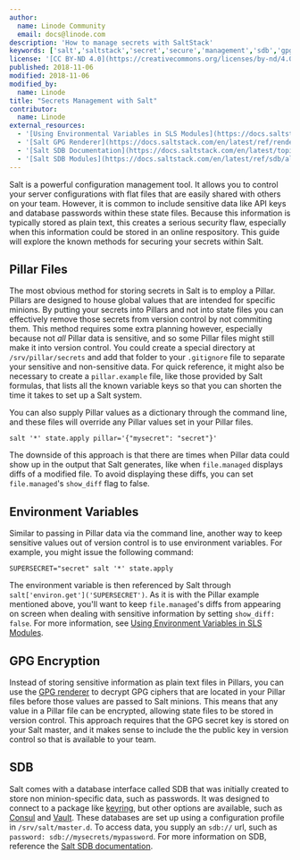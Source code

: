 ```yaml
---
author:
  name: Linode Community
  email: docs@linode.com
description: 'How to manage secrets with SaltStack'
keywords: ['salt','saltstack','secret','secure','management','sdb','gpg','vault']
license: '[CC BY-ND 4.0](https://creativecommons.org/licenses/by-nd/4.0)'
published: 2018-11-06
modified: 2018-11-06
modified_by:
  name: Linode
title: "Secrets Management with Salt"
contributor:
  name: Linode
external_resources:
  - '[Using Environmental Variables in SLS Modules](https://docs.saltstack.com/en/latest/topics/tutorials/states_pt3.html#using-environment-variables-in-sls-modules)'
  - '[Salt GPG Renderer](https://docs.saltstack.com/en/latest/ref/renderers/all/salt.renderers.gpg.html)'
  - '[Salt SDB Documentation](https://docs.saltstack.com/en/latest/topics/sdb/)'
  - '[Salt SDB Modules](https://docs.saltstack.com/en/latest/ref/sdb/all/index.html)'
---
```


Salt is a powerful configuration management tool. It allows you to control your server configurations with flat files that are easily shared with others on your team. However, it is common to include sensitive data like API keys and database passwords within these state files. Because this information is typically stored as plain text, this creates a serious security flaw, especially when this information could be stored in an online respository. This guide will explore the known methods for securing your secrets within Salt.

## Pillar Files

The most obvious method for storing secrets in Salt is to employ a Pillar. Pillars are designed to house global values that are intended for specific minions. By putting your secrets into Pillars and not into state files you can effectively remove those secrets from version control by not commiting them. This method requires some extra planning however, especially because not *all* Pillar data is sensitive, and so some Pillar files might still make it into version control. You could create a special directory at `/srv/pillar/secrets` and add that folder to your `.gitignore` file to separate your sensitive and non-sensitive data. For quick reference, it might also be necessary to create a `pillar.example` file, like those provided by Salt formulas, that lists all the known variable keys so that you can shorten the time it takes to set up a Salt system.

You can also supply Pillar values as a dictionary through the command line, and these files will override any Pillar values set in your Pillar files.

    salt '*' state.apply pillar='{"mysecret": "secret"}'

The downside of this approach is that there are times when Pillar data could show up in the output that Salt generates, like when `file.managed` displays diffs of a modified file. To avoid displaying these diffs, you can set `file.managed`'s `show_diff` flag to false.

## Environment Variables

Similar to passing in Pillar data via the command line, another way to keep sensitive values out of version control is to use environment variables. For example, you might issue the following command:

    SUPERSECRET="secret" salt '*' state.apply

The environment variable is then referenced by Salt through `salt['environ.get']('SUPERSECRET')`. As it is with the Pillar example mentioned above, you'll want to keep `file.managed`'s diffs from appearing on screen when dealing with sensitive information by setting `show_diff: false`. For more information, see [Using Environment Variables in SLS Modules](https://docs.saltstack.com/en/latest/topics/tutorials/states_pt3.html#using-environment-variables-in-sls-modules).

## GPG Encryption

Instead of storing sensitive information as plain text files in Pillars, you can use the [GPG renderer](https://docs.saltstack.com/en/latest/ref/renderers/all/salt.renderers.gpg.html) to decrypt GPG ciphers that are located in your Pillar files before those values are passed to Salt minions. This means that any value in a Pillar file can be encrypted, allowing state files to be stored in version control. This approach requires that the GPG secret key is stored on your Salt master, and it makes sense to include the the public key in version control so that is available to your team.

## SDB

Salt comes with a database interface called SDB that was initially created to store non minion-specific data, such as passwords. It was designed to connect to a package like [keyring](https://docs.saltstack.com/en/latest/ref/sdb/all/salt.sdb.keyring_db.html), but other options are available, such as [Consul](https://docs.saltstack.com/en/latest/ref/sdb/all/salt.sdb.consul.html) and [Vault](https://docs.saltstack.com/en/latest/ref/sdb/all/salt.sdb.vault.html#module-salt.sdb.vault). These databases are set up using a configuration profile in `/srv/salt/master.d`. To access data, you supply an `sdb://` url, such as `password: sdb://mysecrets/mypassword`. For more information on SDB, reference the [Salt SDB documentation](https://docs.saltstack.com/en/latest/topics/sdb/).

